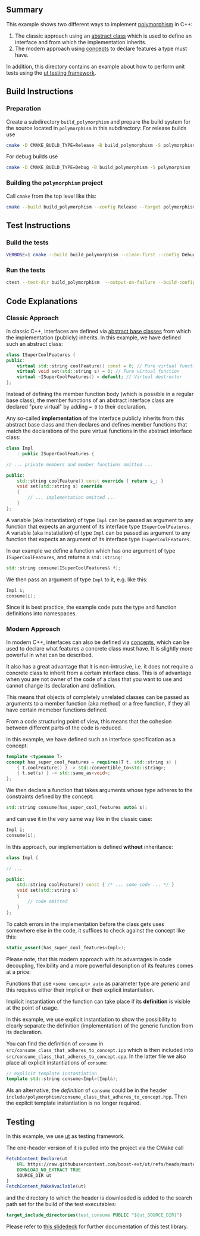 ## Summary

This example shows two different ways to implement [polymorphism](https://en.wikipedia.org/wiki/Polymorphism_(computer_science)) in C++:

1. The classic approach using an [abstract class](https://en.cppreference.com/w/cpp/language/abstract_class) which is used to define an interface and from which the implementation inherits.
2. The modern approach using [concepts](https://en.cppreference.com/w/cpp/language/constraints) to declare features a type must have. 

In addition, this directory contains an example about how to perform unit tests using the [ut testing framework](https://github.com/boost-ext/ut). 

## Build Instructions 

### Preparation

Create a subdirectory `build_polymorphism` and prepare the build system for the source located in `polymorphism` in this subdirectory: For release builds use

```bash
cmake -D CMAKE_BUILD_TYPE=Release -B build_polymorphism -S polymorphism
```
For debug builds use

```bash
cmake -D CMAKE_BUILD_TYPE=Debug -B build_polymorphism -S polymorphism
```


### Building the `polymorphism` project

Call `cmake` from the top level like this:

```bash
cmake --build build_polymorphism --config Release --target polymorphism --parallel
```

## Test Instructions

### Build the tests

```bash
VERBOSE=1 cmake --build build_polymorphism --clean-first --config Debug --target all --parallel
```

### Run the tests

```bash
ctest --test-dir build_polymorphism  --output-on-failure --build-config Debug
```

## Code Explanations  

### Classic Approach

In classic C++, interfaces are defined via [abstract base classes](https://en.cppreference.com/w/cpp/language/abstract_class) from which the implementation (publicly) inherits. In this example, we have defined such an abstract class:

```c++
class ISuperCoolFeatures {
public:
    virtual std::string coolFeature() const = 0; // Pure virtual function
    virtual void set(std::string s) = 0; // Pure virtual function
    virtual ~ISuperCoolFeatures() = default; // Virtual destructor
};
```

Instead of defining the member function body (which is possible in a regular base class), the member functions of an abstract interface class are declared "pure virtual" by adding `= 0` to their declaration. 

Any so-called **implementation** of the interface publicly inherits from this abstract base class and then declares and defines member functions that match the declarations of the pure virtual functions in the abstract interface class:   

```c++
class Impl
    : public ISuperCoolFeatures {

// ... private members and member functions omitted ...

public:
    std::string coolFeature() const override { return s_; }
    void set(std::string s) override
    {
        // ... implementation omitted ...
    }
};
```

A variable (aka instantiation) of type `Impl` can be passed as argument to any function that expects an argument of its interface type `ISuperCoolFeatures`. A variable (aka instatiation) of type `Impl` can be passed as argument to any function that expects an argument of its interface type `ISuperCoolFeatures`. 

In our example we define a function which has one argument of type `ISuperCoolFeatures`, and returns a `std::string`:  

```c++
std::string consume(ISuperCoolFeatures& f);
```

We then pass an argument of type `Impl` to it, e.g. like this:

```c++
Impl i;
consume(i);
```

Since it is best practice, the example code puts the type and function definitions into namespaces. 

### Modern Approach

In modern C++, interfaces can also be defined via [concepts](https://en.cppreference.com/w/cpp/language/constraints), which can be used to declare what features a concrete class must have. It is slightly more powerful in what can be described. 

It also has a great advantage that it is non-intrusive, i.e. it does not require a concrete class to inherit from a certain interface class. This is of advantage when you are not owner of the code of a class that you want to use and cannot change its declaration and definition.

This means that objects of completely unrelated classes can be passed as arguments to a member function (aka method) or a free function, if they all have certain memeber functions defined.

From a code structuring point of view, this means that the cohesion between different parts of the code is reduced. 

In this example, we have defined such an interface specification as a concept:

```c++
template <typename T>
concept has_super_cool_features = requires(T t, std::string s) {
    { t.coolFeature() } -> std::convertible_to<std::string>;
    { t.set(s) } -> std::same_as<void>;
};
```

We then declare a function that takes arguments whose type adheres to the constraints defined by the concept:

```c++
std::string consume(has_super_cool_features auto& s);
```

and can use it in the very same way like in the classic case:

```c++
Impl i;
consume(i);
```

In this approach, our implementation is defined **without** inheritance:

```c++
class Impl {

// ... 

public:
    std::string coolFeature() const { /* ... some code ... */ }
    void set(std::string s)
    {
        // code omitted
    }
};
```

To catch errors in the implementation before the class gets uses somewhere else in the code, it suffices to check against the concept like this:

```c++
static_assert(has_super_cool_features<Impl>);
```

Please note, that this modern approach with its advantages in code decoupling, flexibility and a more powerful description of its features comes at a price:   

Functions that use `<some concept> auto` as parameter type are *generic* and this requires either their implicit or their explicit instantiation. 

Implicit instantiation of the function can take place if its **definition** is visible at the point of usage.     

In this example, we use explicit instantiation to show the possibility to clearly separate the definition (implementation) of the generic function from its declaration. 

You can find the definition of `consume` in `src/consume_class_that_adheres_to_concept.ipp` which is then included into `src/consume_class_that_adheres_to_concept.cpp`. In the latter file we also place all explicit instantiations of `consume`:

```c++
// explicit template instantiation
template std::string consume<Impl>(Impl&);
```

Als an alternative, the *definition* of `consume` could be in the header `include/polymorphism/consume_class_that_adheres_to_concept.hpp`. Then the explicit template instantiation is no longer required. 

## Testing

In this example, we use [µt](https://github.com/boost-ext/ut) as testing framework. 

The one-header version of it is pulled into the project via the CMake call

```cmake
FetchContent_Declare(ut
    URL https://raw.githubusercontent.com/boost-ext/ut/refs/heads/master/include/boost/ut.hpp
    DOWNLOAD_NO_EXTRACT TRUE
    SOURCE_DIR ut
)
FetchContent_MakeAvailable(ut)
```

and the directory to which the header is downloaded is added to the search path set for the build of the test executables: 

```cmake
target_include_directories(test_consume PUBLIC "${ut_SOURCE_DIR}")
```

Please refer to [this slidedeck](https://boost-ext.github.io/ut/denver-cpp-2019/#/) for further documentation of this test library. 